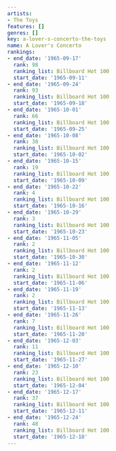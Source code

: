 ```yaml
---
artists:
- The Toys
features: []
genres: []
key: a-lover-s-concerto-the-toys
name: A Lover's Concerto
rankings:
- end_date: '1965-09-17'
  rank: 98
  ranking_list: Billboard Hot 100
  start_date: '1965-09-11'
- end_date: '1965-09-24'
  rank: 93
  ranking_list: Billboard Hot 100
  start_date: '1965-09-18'
- end_date: '1965-10-01'
  rank: 66
  ranking_list: Billboard Hot 100
  start_date: '1965-09-25'
- end_date: '1965-10-08'
  rank: 38
  ranking_list: Billboard Hot 100
  start_date: '1965-10-02'
- end_date: '1965-10-15'
  rank: 19
  ranking_list: Billboard Hot 100
  start_date: '1965-10-09'
- end_date: '1965-10-22'
  rank: 4
  ranking_list: Billboard Hot 100
  start_date: '1965-10-16'
- end_date: '1965-10-29'
  rank: 3
  ranking_list: Billboard Hot 100
  start_date: '1965-10-23'
- end_date: '1965-11-05'
  rank: 2
  ranking_list: Billboard Hot 100
  start_date: '1965-10-30'
- end_date: '1965-11-12'
  rank: 2
  ranking_list: Billboard Hot 100
  start_date: '1965-11-06'
- end_date: '1965-11-19'
  rank: 2
  ranking_list: Billboard Hot 100
  start_date: '1965-11-13'
- end_date: '1965-11-26'
  rank: 7
  ranking_list: Billboard Hot 100
  start_date: '1965-11-20'
- end_date: '1965-12-03'
  rank: 11
  ranking_list: Billboard Hot 100
  start_date: '1965-11-27'
- end_date: '1965-12-10'
  rank: 23
  ranking_list: Billboard Hot 100
  start_date: '1965-12-04'
- end_date: '1965-12-17'
  rank: 37
  ranking_list: Billboard Hot 100
  start_date: '1965-12-11'
- end_date: '1965-12-24'
  rank: 48
  ranking_list: Billboard Hot 100
  start_date: '1965-12-18'
---
```


